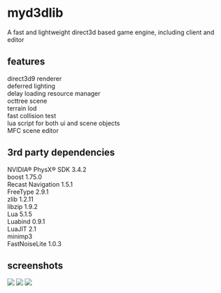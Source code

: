 myd3dlib
====
A fast and lightweight direct3d based game engine, including client and editor

features
----
direct3d9 renderer<br>
deferred lighting<br>
delay loading resource manager<br>
octtree scene<br>
terrain lod<br>
fast collision test<br>
lua script for both ui and scene objects<br>
MFC scene editor<br>

3rd party dependencies
----
NVIDIA® PhysX® SDK 3.4.2<br>
boost 1.75.0<br>
Recast Navigation 1.5.1<br>
FreeType 2.9.1<br>
zlib 1.2.11<br>
libzip 1.9.2<br>
Lua 5.1.5<br>
Luabind 0.9.1<br>
LuaJIT 2.1<br>
minimp3<br>
FastNoiseLite 1.0.3<br>

screenshots
----
![](https://a.fsdn.com/con/app/proj/myd3dlib/screenshots/test.jpg)
![](https://a.fsdn.com/con/app/proj/myd3dlib/screenshots/test2.jpg)
![](https://a.fsdn.com/con/app/proj/myd3dlib/screenshots/test3.jpg)
